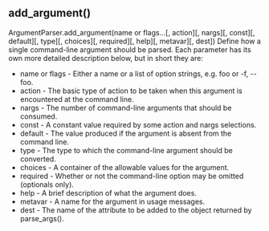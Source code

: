 


## add_argument()
ArgumentParser.add_argument(name or flags...[, action][, nargs][, const][, default][, type][, choices][, required][, help][, metavar][, dest])
Define how a single command-line argument should be parsed. Each parameter has its own more detailed description below, but in short they are:

* name or flags - Either a name or a list of option strings, e.g. foo or -f, --foo.
* action - The basic type of action to be taken when this argument is encountered at the command line.
* nargs - The number of command-line arguments that should be consumed.
* const - A constant value required by some action and nargs selections.
* default - The value produced if the argument is absent from the command line.
* type - The type to which the command-line argument should be converted.
* choices - A container of the allowable values for the argument.
* required - Whether or not the command-line option may be omitted (optionals only).
* help - A brief description of what the argument does.
* metavar - A name for the argument in usage messages.
* dest - The name of the attribute to be added to the object returned by parse_args().


